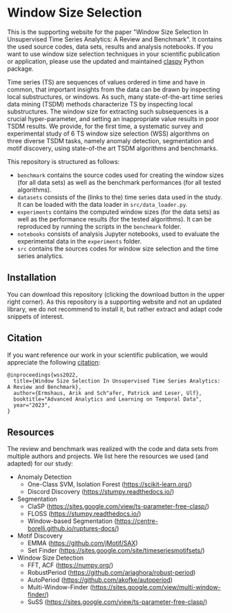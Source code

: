 # Window Size Selection
This is the supporting website for the paper "Window Size Selection In Unsupervised Time Series Analytics: A Review and Benchmark". It contains the used source codes, data sets, results and analysis notebooks. If you want to use window size selection techniques in your scientific publication or application, please use the updated and maintained <a href="https://github.com/ermshaua/claspy">claspy</a> Python package.

Time series (TS) are sequences of values ordered in time and have in common, that important insights from the data can be drawn by inspecting local substructures, or windows. As such, many state-of-the-art time series data mining (TSDM) methods characterize TS by inspecting local substructures. The window size for extracting such subsequences is a crucial hyper-parameter, and setting an inappropriate value results in poor TSDM results. We provide, for the first time, a systematic survey and experimental study of 6 TS window size selection (WSS) algorithms on three diverse TSDM tasks, namely anomaly detection, segmentation and motif discovery, using state-of-the art TSDM algorithms and benchmarks.

This repository is structured as follows: 

- `benchmark` contains the source codes used for creating the window sizes (for all data sets) as well as the benchmark performances (for all tested algorithms).
- `datasets` consists of the (links to the) time series data used in the study. It can be loaded with the data loader in `src/data_loader.py`.
- `experiments` contains the computed window sizes (for the data sets) as well as the performance results (for the tested algorithms). It can be reproduced by running the scripts in the `benchmark` folder.
- `notebooks` consists of analysis Jupyter notebooks, used to evaluate the experimental data in the `experiments` folder.
- `src` contains the sources codes for window size selection and the time series analytics.

## Installation

You can download this repository (clicking the download button in the upper right corner). As this repository is a supporting website and not an updated library, we do not recommend to install it, but rather extract and adapt code snippets of interest.

## Citation

If you want reference our work in your scientific publication, we would appreciate the following <a href="https://doi.org/10.1007/978-3-031-24378-3_6">citation</a>:

```
@inproceedings{wss2022,
  title={Window Size Selection In Unsupervised Time Series Analytics: A Review and Benchmark},
  author={Ermshaus, Arik and Sch"afer, Patrick and Leser, Ulf},
  booktitle="Advanced Analytics and Learning on Temporal Data",
  year="2023",
}
```

## Resources

The review and benchmark was realized with the code and data sets from multiple authors and projects. We list here the resources we used (and adapted) for our study:

- Anomaly Detection
  - One-Class SVM, Isolation Forest (https://scikit-learn.org/)
  - Discord Discovery (https://stumpy.readthedocs.io/)
- Segmentation
  - ClaSP (https://sites.google.com/view/ts-parameter-free-clasp/)
  - FLOSS (https://stumpy.readthedocs.io/)
  - Window-based Segmentation (https://centre-borelli.github.io/ruptures-docs/)
- Motif Discovery
  - EMMA (https://github.com/jMotif/SAX)
  - Set Finder (https://sites.google.com/site/timeseriesmotifsets/)
- Window Size Detection
  - FFT, ACF (https://numpy.org/)
  - RobustPeriod (https://github.com/ariaghora/robust-period)
  - AutoPeriod (https://github.com/akofke/autoperiod)
  - Multi-Window-Finder (https://sites.google.com/view/multi-window-finder/)
  - SuSS (https://sites.google.com/view/ts-parameter-free-clasp/)